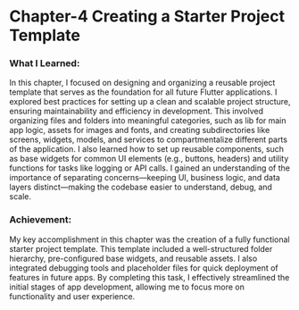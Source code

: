 # Chapter-4 Creating a Starter Project Template

### What I Learned:
In this chapter, I focused on designing and organizing a reusable project template that serves as the foundation for all future Flutter applications. I explored best practices for setting up a clean and scalable project structure, ensuring maintainability and efficiency in development. This involved organizing files and folders into meaningful categories, such as lib for main app logic, assets for images and fonts, and creating subdirectories like screens, widgets, models, and services to compartmentalize different parts of the application.
I also learned how to set up reusable components, such as base widgets for common UI elements (e.g., buttons, headers) and utility functions for tasks like logging or API calls. I gained an understanding of the importance of separating concerns—keeping UI, business logic, and data layers distinct—making the codebase easier to understand, debug, and scale.

### Achievement:
My key accomplishment in this chapter was the creation of a fully functional starter project template. This template included a well-structured folder hierarchy, pre-configured base widgets, and reusable assets. I also integrated debugging tools and placeholder files for quick deployment of features in future apps. By completing this task, I effectively streamlined the initial stages of app development, allowing me to focus more on functionality and user experience.
